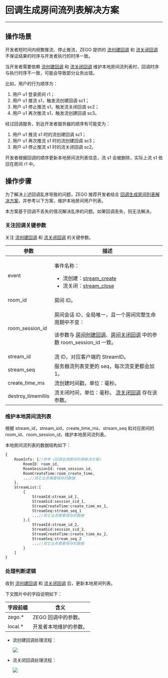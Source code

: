 # 回调生成房间流列表解决方案

- - -

## 操作场景

开发者短时间内频繁推流、停止推流，ZEGO 提供的 [流创建回调](https://doc-zh.zego.im/article/19676) 和 [流关闭回调](https://doc-zh.zego.im/article/19678) 不保证结果的时序与开发者执行的时序一致。

当开发者需要依赖 [流创建回调](https://doc-zh.zego.im/article/19676) 和 [流关闭回调](https://doc-zh.zego.im/article/19678) 维护本地房间流列表时，回调时序与执行时序不一致，可能会导致部分业务出错。

比如，用户的行为顺序为：

1. 用户 u1 登录房间 r1；
2. 用户 u1 推流 s1，触发流创建回调 sc1；
3. 用户 u1 停止推流 s1，触发流关闭回调 sc2；
4. 用户 u1 再次推流 s1，触发流创建回调 sc3。

经过回调服务，到达开发者服务器的顺序有可能变为：

1. 用户 u1 推流 s1 时的流创建回调 sc1；
2. 用户 u1 再次推流 s1 时的流创建回调 sc3；
3. 用户 u1 停止推流 s1 时的流关闭回调 sc2。

开发者根据回调的顺序更新本地房间流列表信息，流 s1 会被删除，实际上流 s1 依旧在房间 r1 中。

## 操作步骤

为了解决上述回调乱序导致的问题，ZEGO 推荐开发者结合 [回调生成房间列表解决方案](https://doc-zh.zego.im/article/19668)，并参考以下方案，维护本地房间用户列表。

<Warning title="注意">


本方案基于回调不丢失的情况解决乱序的问题。如果回调丢失，则无法解决。

</Warning>



### 关注回调关键参数

关注 [流创建回调](https://doc-zh.zego.im/article/19676) 和 [流关闭回调](https://doc-zh.zego.im/article/19678) 的关键参数。

| 参数 |	描述 |
| -- | -- |
| event | <p>事件名称：</p><ul><li>流创建：[stream_create](https://doc-zh.zego.im/article/19676)</li><li>流关闭：[stream_close](https://doc-zh.zego.im/article/19678)</li></ul> |
| room_id | 房间 ID。 |
| room_session_id | <p>房间会话 ID，全局唯一，且一个房间完整生命周期中不变：</p><p>该参数与 <a href="https://doc-zh.zego.im/article/19664">房间创建回调</a>、<a href="https://doc-zh.zego.im/article/19666">房间关闭回调</a> 中的参数 room_session_id 一致。</p> |
| stream_id | 流 ID，对应客户端的 StreamID。 |
| stream_seq | 服务器流列表变更的 seq，每次流变更都会加 1。 |
| create_time_ms | 流创建时间戳，单位：毫秒。 |
| destroy_timemillis | 流关闭时间，单位：毫秒。 [流关闭回调](https://doc-zh.zego.im/article/19678) 存在该参数。 |

### 维护本地房间流列表

根据 stream_id，stream_sid，create_time_ms、stream_seq 和对应房间的 room_id、room_session_id，维护本地房间流列表。

本地房间流列表的数据结构如下：

```php
{
    RoomInfo: {//参考《回调生成房间列表解决方案》
        RoomID: room_id,
        RoomSessionId: room_session_id,
        RoomCreateTime:room_create_time,
        ...//其它业务需要保存的数据
    },
    StreamList:[
        {
            StreamId:stream_id_1,
            StreamSid:session_sid_1,
            StreamCreateTime:create_time_ms_1,
            StreamSeq:stream_seq_1
            ...//其它业务需要保存的数据
        },{
            StreamId:stream_id_2,
            StreamSid:session_sid_2,
            StreamCreateTime:create_time_ms_2,
            StreamSeq:stream_seq_2
            ...//其它业务需要保存的数据
        }
    ]
}
```

### 处理判断逻辑

收到 [流创建回调](https://doc-zh.zego.im/article/19676) 和 [流关闭回调](https://doc-zh.zego.im/article/19678) 后，更新本地房间列表。

下文图片中的字段说明如下：

| 字段前缀 | 含义 |
| -- | -- |
| zego.* | ZEGO 回调中的参数。 |
| local.* | 开发者本地维护的参数。 |

- 流创建回调处理流程：

    <Frame width="512" height="auto" caption=""><img src="https://doc-media.zego.im/sdk-doc/Pics/server_v2/solution_of_stream_create.jpeg" /></Frame>


- 流关闭回调处理流程：

    <Frame width="512" height="auto" caption=""><img src="https://doc-media.zego.im/sdk-doc/Pics/server_v2/solution_of_stream_close.jpeg" /></Frame>
